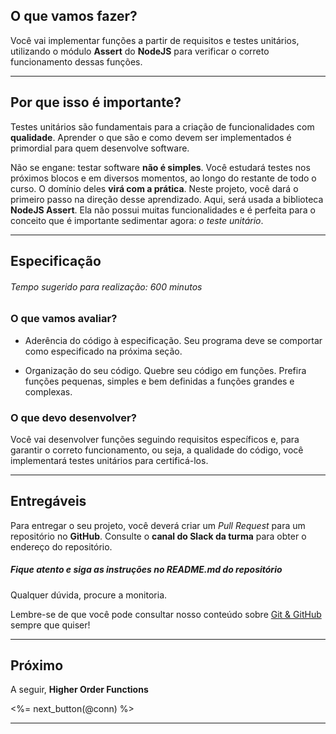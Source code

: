 ## O que vamos fazer?

Você vai implementar funções a partir de requisitos e testes unitários, utilizando o módulo **Assert** do **NodeJS** para verificar o correto funcionamento dessas funções.

---

## Por que isso é importante?

Testes unitários são fundamentais para a criação de funcionalidades com **qualidade**. Aprender o que são e como devem ser implementados é primordial para quem desenvolve software.

Não se engane: testar software **não é simples**. Você estudará testes nos próximos blocos e em diversos momentos, ao longo do restante de todo o curso. O domínio deles **virá com a prática**. Neste projeto, você dará o primeiro passo na direção desse aprendizado. Aqui, será usada a biblioteca **NodeJS Assert**. Ela não possui muitas funcionalidades e é perfeita para o conceito que é importante sedimentar agora: _o teste unitário_.

---

## Especificação

###### Tempo sugerido para realização: 600 minutos

### O que vamos avaliar?

* Aderência do código à especificação. Seu programa deve se comportar como especificado na próxima seção.

* Organização do seu código. Quebre seu código em funções. Prefira funções pequenas, simples e bem definidas a funções grandes e complexas.

### O que devo desenvolver?

Você vai desenvolver funções seguindo requisitos específicos e, para garantir o correto funcionamento, ou seja, a qualidade do código, você implementará testes unitários para certificá-los.

---

## Entregáveis

Para entregar o seu projeto, você deverá criar um _Pull Request_ para um repositório no **GitHub**.
Consulte o **canal do Slack da turma** para obter o endereço do repositório.

##### Fique atento e siga as instruções no README.md do repositório

Qualquer dúvida, procure a monitoria.

Lembre-se de que você pode consultar nosso conteúdo sobre [Git & GitHub](/fundamentals/git) sempre que quiser!

---

## Próximo

A seguir, **Higher Order Functions**

<%= next_button(@conn) %>

---
